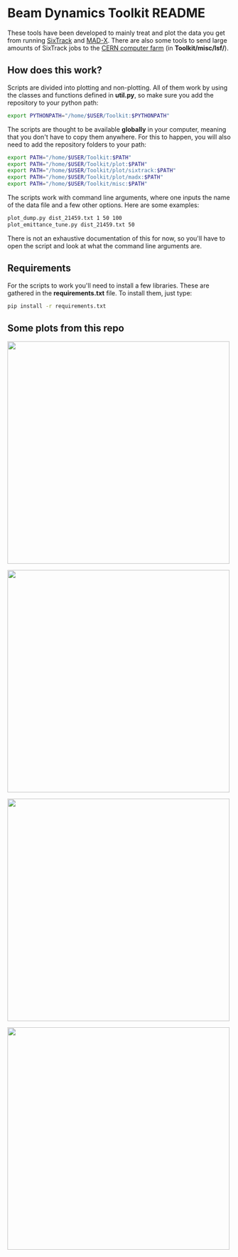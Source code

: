 # Beam Dynamics Toolkit README

These tools have been developed to mainly treat and plot the data you get from running [SixTrack](https://github.com/SixTrack) and [MAD-X](http://mad.web.cern.ch/mad/). There are also some tools to send large amounts of SixTrack jobs to the [CERN computer farm](http://information-technology.web.cern.ch/services/batch) (in **Toolkit/misc/lsf/**).

## How does this work?
Scripts are divided into plotting and non-plotting. All of them work by using the classes and functions defined in **util.py**, so make sure you add the repository to your python path:
```bash
export PYTHONPATH="/home/$USER/Toolkit:$PYTHONPATH"
```

The scripts are thought to be available **globally** in your computer, meaning that you don't have to copy them anywhere. For this to happen, you will also need to add the repository folders to your path:
```bash
export PATH="/home/$USER/Toolkit:$PATH"
export PATH="/home/$USER/Toolkit/plot:$PATH"
export PATH="/home/$USER/Toolkit/plot/sixtrack:$PATH"
export PATH="/home/$USER/Toolkit/plot/madx:$PATH"
export PATH="/home/$USER/Toolkit/misc:$PATH"
```

The scripts work with command line arguments, where one inputs the name of the data file and a few other options. Here are some examples:

```bash
plot_dump.py dist_21459.txt 1 50 100
plot_emittance_tune.py dist_21459.txt 50
```
 There is not an exhaustive documentation of this for now, so you'll have to open the script and look at what the command line arguments are.

## Requirements
For the scripts to work you'll need to install a few libraries. These are gathered in the **requirements.txt** file. To install them, just type:


```bash
pip install -r requirements.txt
```

## Some plots from this repo


<a href="Longitudinal Dynamic after a Crab Cavity Failure"><img src="https://github.com/KFubuki/Toolkit/blob/master/img/z_e.gif" align="center" width="500" ></a>

<a href="Long Tracking in the SPS"><img src="https://github.com/KFubuki/Toolkit/blob/master/img/mean_vs_turns.png" align="center" width="500" ></a>

<a href="Loss Maps From a Failure Case"><img src="https://github.com/KFubuki/Toolkit/blob/master/img/loss_maps.png" align="center" width="500" ></a>

<a href="Fast Fourier Transform to get the Fractional Tunes"><img src="https://github.com/KFubuki/Toolkit/blob/master/img/fft.png" align="center" width="500" ></a>